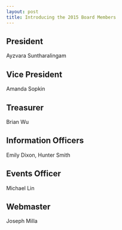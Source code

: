 ```yaml
---
layout: post
title: Introducing the 2015 Board Members
---
```


## President
Ayzvara Suntharalingam

## Vice President
Amanda Sopkin

## Treasurer
Brian Wu

## Information Officers
Emily Dixon, Hunter Smith

## Events Officer
Michael Lin

## Webmaster
Joseph Milla
